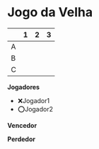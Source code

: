 # Jogo da Velha

|   | 1 | 2 | 3 |
|---|---|---|---|
| A |   |   |   |
| B |   |   |   |
| C |   |   |   |

**Jogadores**

- ❌Jogador1 
- ⭕Jogador2

**Vencedor**

**Perdedor**



